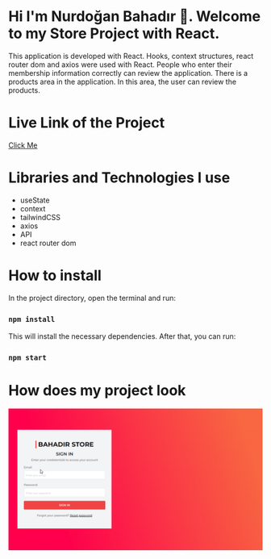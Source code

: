 # Hi I'm Nurdoğan Bahadır 👋. Welcome to my Store Project with React.

This application is developed with React. Hooks, context structures, react router dom and axios were used with React. People who enter their membership information correctly can review the application. There is a products area in the application. In this area, the user can review the products.

# Live Link of the Project

[Click Me](https://store-app-nurdoganbahadir.netlify.app)

# Libraries and Technologies I use

- useState
- context
- tailwindCSS
- axios
- API
- react router dom

# How to install

In the project directory, open the terminal and run:

### `npm install`

This will install the necessary dependencies. After that, you can run:

### `npm start`






# How does my project look

![Store App](./store.gif)

